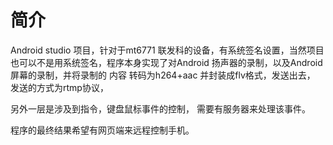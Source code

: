 # 简介
Android studio 项目，针对于mt6771 联发科的设备，有系统签名设置，当然项目也可以不是用系统签名，程序本身实现了对Android 扬声器的录制，以及Android屏幕的录制，并将录制的 内容 转码为h264+aac
并封装成flv格式，发送出去，
发送的方式为rtmp协议，

另外一层是涉及到指令，键盘鼠标事件的控制， 需要有服务器来处理该事件。


程序的最终结果希望有网页端来远程控制手机。

